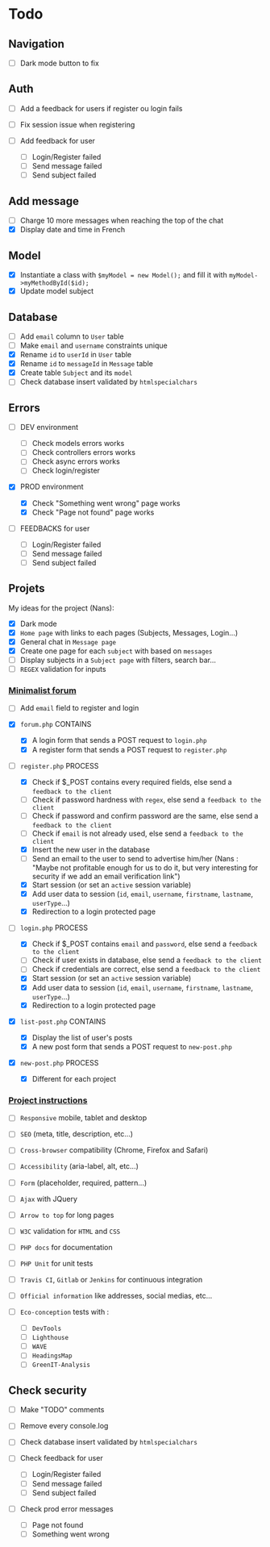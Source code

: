 # Todo

## Navigation

- [ ] Dark mode button to fix

## Auth

- [ ] Add a feedback for users if register ou login fails
- [ ] Fix session issue when registering

- [ ] Add feedback for user
  - [ ] Login/Register failed
  - [ ] Send message failed
  - [ ] Send subject failed

## Add message

- [ ] Charge 10 more messages when reaching the top of the chat
- [x] Display date and time in French

## Model

- [x] Instantiate a class with `$myModel = new Model();` and fill it with `myModel->myMethodById($id);`
- [x] Update model subject

## Database

- [ ] Add `email` column to `User` table
- [ ] Make `email` and `username` constraints unique
- [x] Rename `id` to `userId` in `User` table
- [x] Rename `id` to `messageId` in `Message` table
- [x] Create table `Subject` and its `model`
- [ ] Check database insert validated by `htmlspecialchars`

## Errors

- [ ] DEV environment

  - [ ] Check models errors works
  - [ ] Check controllers errors works
  - [ ] Check async errors works
  - [ ] Check login/register

- [x] PROD environment

  - [x] Check "Something went wrong" page works
  - [x] Check "Page not found" page works
  
- [ ] FEEDBACKS for user
  
  - [ ] Login/Register failed
  - [ ] Send message failed
  - [ ] Send subject failed

## Projets

My ideas for the project (Nans):

- [x] Dark mode
- [x] `Home page` with links to each pages (Subjects, Messages, Login...)
- [x] General chat in `Message page`
- [x] Create one page for each `subject` with based on `messages`
- [ ] Display subjects in a `Subject page` with filters, search bar...
- [ ] `REGEX` validation for inputs

### [Minimalist forum](https://mickael-martin-nevot.com/institut-g4/php/?:s11-projet.pdf)

- [ ] Add `email` field to register and login

- [x] `forum.php` CONTAINS

  - [x] A login form that sends a POST request to `login.php`
  - [x] A register form that sends a POST request to `register.php`

- [ ] `register.php` PROCESS

  - [x] Check if $_POST contains every required fields, else send a `feedback to the client`
  - [ ] Check if password hardness with `regex`, else send a `feedback to the client`
  - [ ] Check if password and confirm password are the same, else send a `feedback to the client`
  - [ ] Check if `email` is not already used, else send a `feedback to the client`
  - [x] Insert the new user in the database
  - [ ] Send an email to the user to send to advertise him/her (Nans : "Maybe not profitable enough for us to do it, but very interesting for security if we add an email verification link")
  - [x] Start session (or set an `active` session variable)
  - [x] Add user data to session (`id`, `email`, `username`, `firstname`, `lastname`, `userType`...)
  - [x] Redirection to a login protected page

- [ ] `login.php` PROCESS

  - [x] Check if $_POST contains `email` and `password`, else send a `feedback to the client`
  - [ ] Check if user exists in database, else send a `feedback to the client`
  - [ ] Check if credentials are correct, else send a `feedback to the client`
  - [x] Start session (or set an `active` session variable)
  - [x] Add user data to session (`id`, `email`, `username`, `firstname`, `lastname`, `userType`...)
  - [x] Redirection to a login protected page

- [x] `list-post.php` CONTAINS

  - [x] Display the list of user's posts
  - [x] A new post form that sends a POST request to `new-post.php`
  
- [x] `new-post.php` PROCESS

  - [x] Different for each project

### [Project instructions](https://mickael-martin-nevot.com/institut-g4/php/?:s11-projet.pdf)

- [ ] `Responsive` mobile, tablet and desktop
- [ ] `SEO` (meta, title, description, etc...)
- [ ] `Cross-browser` compatibility (Chrome, Firefox and Safari)
- [ ] `Accessibility` (aria-label, alt, etc...)
- [ ] `Form` (placeholder, required, pattern...)
- [ ] `Ajax` with JQuery
- [ ] `Arrow to top` for long pages
- [ ] `W3C` validation for `HTML` and `CSS`
- [ ] `PHP docs` for documentation
- [ ] `PHP Unit` for unit tests
- [ ] `Travis CI`, `Gitlab` or `Jenkins` for continuous integration
- [ ] `Official information` like addresses, social medias, etc...

- [ ] `Eco-conception` tests with :

  - [ ] `DevTools`
  - [ ] `Lighthouse`
  - [ ] `WAVE`
  - [ ] `HeadingsMap`
  - [ ] `GreenIT-Analysis`

## Check security

- [ ] Make "TODO" comments
- [ ] Remove every console.log
- [ ] Check database insert validated by `htmlspecialchars`

- [ ] Check feedback for user

  - [ ] Login/Register failed
  - [ ] Send message failed
  - [ ] Send subject failed

- [ ] Check prod error messages

  - [ ] Page not found
  - [ ] Something went wrong